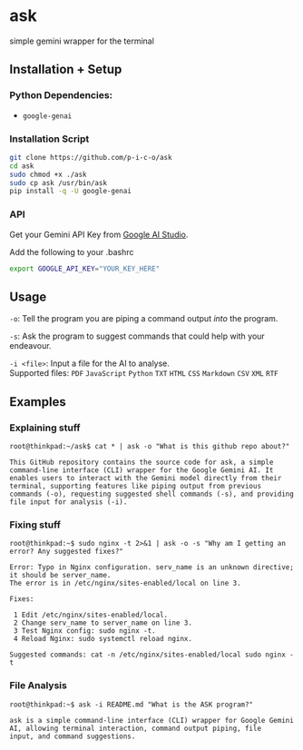 # ask
simple gemini wrapper for the terminal

## Installation + Setup
### Python Dependencies:
- `google-genai`

### Installation Script
```bash
git clone https://github.com/p-i-c-o/ask
cd ask
sudo chmod +x ./ask
sudo cp ask /usr/bin/ask
pip install -q -U google-genai
```

### API
Get your Gemini API Key from [Google AI Studio](https://aistudio.google.com/apikey).

Add the following to your .bashrc
```bash
export GOOGLE_API_KEY="YOUR_KEY_HERE"
```

## Usage
`-o`: Tell the program you are piping a command output _into_ the program.

`-s`: Ask the program to suggest commands that could help with your endeavour.

`-i <file>`: Input a file for the AI to analyse.\
Supported files: `PDF` `JavaScript` `Python` `TXT` `HTML` `CSS` `Markdown` `CSV` `XML` `RTF`

## Examples

### Explaining stuff
`root@thinkpad:~/ask$ cat * | ask -o "What is this github repo about?"`
```
This GitHub repository contains the source code for ask, a simple command-line interface (CLI) wrapper for the Google Gemini AI. It  
enables users to interact with the Gemini model directly from their terminal, supporting features like piping output from previous   
commands (-o), requesting suggested shell commands (-s), and providing file input for analysis (-i).
```

### Fixing stuff

`root@thinkpad:~$ sudo nginx -t 2>&1 | ask -o -s "Why am I getting an error? Any suggested fixes?"`
```
Error: Typo in Nginx configuration. serv_name is an unknown directive; it should be server_name.
The error is in /etc/nginx/sites-enabled/local on line 3.

Fixes:

 1 Edit /etc/nginx/sites-enabled/local.
 2 Change serv_name to server_name on line 3.
 3 Test Nginx config: sudo nginx -t.
 4 Reload Nginx: sudo systemctl reload nginx.

Suggested commands: cat -n /etc/nginx/sites-enabled/local sudo nginx -t 
```

### File Analysis

`root@thinkpad:~$ ask -i README.md "What is the ASK program?"`
```
ask is a simple command-line interface (CLI) wrapper for Google Gemini AI, allowing terminal interaction, command output piping, file
input, and command suggestions.
```